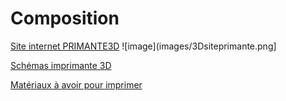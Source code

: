# Composition

[Site internet PRIMANTE3D](http://www.primante3d.com)
![image](images/3Dsiteprimante.png]

[Schémas imprimante 3D](https://sites.google.com/site/espace3dfr/3dprinter)


[Matériaux à avoir pour imprimer](http://www.primante3d.com/materiaux/)
